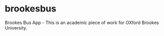 brookesbus
==========

Brookes Bus App - This is an academic piece of work for OXford Brookes University. 
